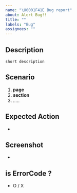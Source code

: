 ```yaml
---
name: "\U0001F41E Bug report"
about: Alert Bug!!
title: ""
labels: "Bug"
assignees: ""
---
```


## Description

`short description`

## Scenario

1. **page**
2. **section**
3. .....

## Expected Action

-

## Screenshot

-

## is ErrorCode ?

-   O / X
